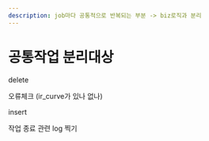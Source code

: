 ```yaml
---
description: job마다 공통적으로 반복되는 부분 -> biz로직과 분리
---
```


# 공통작업 분리대상



delete&#x20;

오류체크 (ir\_curve가 있나 없나)

insert&#x20;

작업 종료 관련 log 찍기&#x20;
